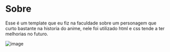 # Sobre

Esse é um template que eu fiz na faculdade sobre um personagem que curto bastante na historia do anime, nele foi utilizado html e css tende a ter melhorias no futuro.


![image](https://github.com/user-attachments/assets/f24de1ec-6496-45e9-bff8-8956ace1d307)
